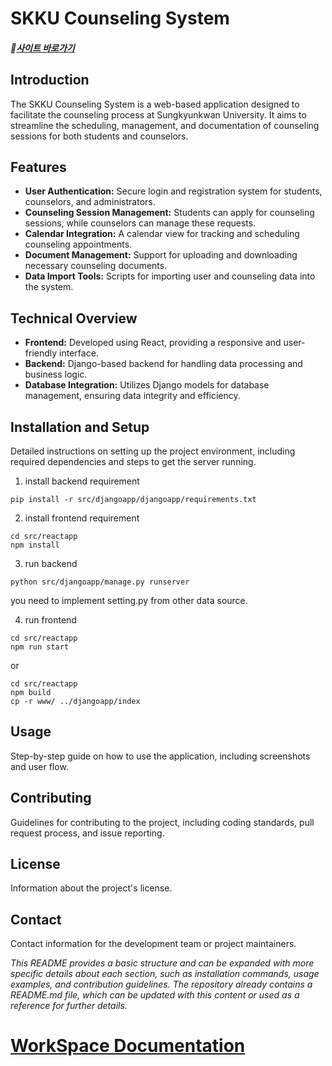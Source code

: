 # SKKU Counseling System
##### 📌[사이트 바로가기](http://114.204.91.98:3259)

## Introduction
The SKKU Counseling System is a web-based application designed to facilitate the counseling process at Sungkyunkwan University. It aims to streamline the scheduling, management, and documentation of counseling sessions for both students and counselors.

## Features
- **User Authentication:** Secure login and registration system for students, counselors, and administrators.
- **Counseling Session Management:** Students can apply for counseling sessions, while counselors can manage these requests.
- **Calendar Integration:** A calendar view for tracking and scheduling counseling appointments.
- **Document Management:** Support for uploading and downloading necessary counseling documents.
- **Data Import Tools:** Scripts for importing user and counseling data into the system.

## Technical Overview
- **Frontend:** Developed using React, providing a responsive and user-friendly interface.
- **Backend:** Django-based backend for handling data processing and business logic.
- **Database Integration:** Utilizes Django models for database management, ensuring data integrity and efficiency.

## Installation and Setup
Detailed instructions on setting up the project environment, including required dependencies and steps to get the server running.

1. install backend requirement
```
pip install -r src/djangoapp/djangoapp/requirements.txt
```

2. install frontend requirement
```
cd src/reactapp
npm install
```

3. run backend
```
python src/djangoapp/manage.py runserver
```
you need to implement setting.py from other data source.

4. run frontend
```
cd src/reactapp
npm run start
```

or

```
cd src/reactapp
npm build
cp -r www/ ../djangoapp/index
```

## Usage
Step-by-step guide on how to use the application, including screenshots and user flow.

## Contributing
Guidelines for contributing to the project, including coding standards, pull request process, and issue reporting.

## License
Information about the project's license.

## Contact
Contact information for the development team or project maintainers.

*This README provides a basic structure and can be expanded with more specific details about each section, such as installation commands, usage examples, and contribution guidelines. The repository already contains a README.md file, which can be updated with this content or used as a reference for further details.*



# [WorkSpace Documentation](https://axiomatic-train-212.notion.site/c2712e48d27342cda69484fbad13ca11?pvs=4)
